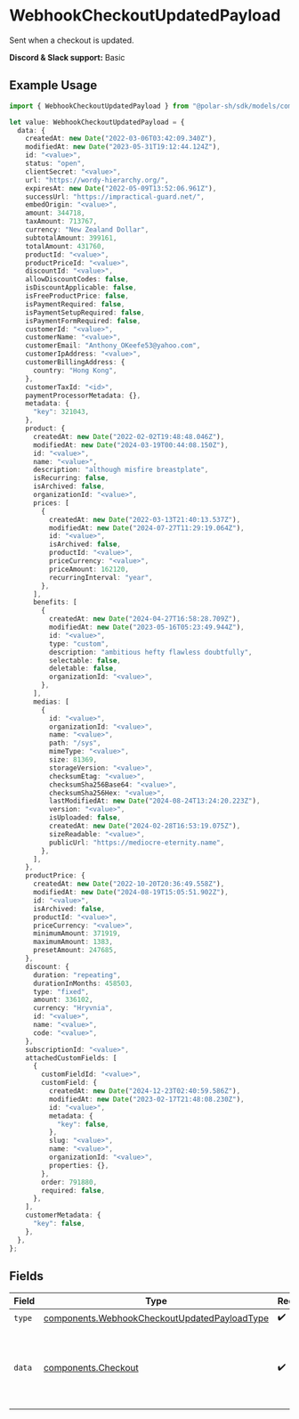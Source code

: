 # WebhookCheckoutUpdatedPayload

Sent when a checkout is updated.

**Discord & Slack support:** Basic

## Example Usage

```typescript
import { WebhookCheckoutUpdatedPayload } from "@polar-sh/sdk/models/components";

let value: WebhookCheckoutUpdatedPayload = {
  data: {
    createdAt: new Date("2022-03-06T03:42:09.340Z"),
    modifiedAt: new Date("2023-05-31T19:12:44.124Z"),
    id: "<value>",
    status: "open",
    clientSecret: "<value>",
    url: "https://wordy-hierarchy.org/",
    expiresAt: new Date("2022-05-09T13:52:06.961Z"),
    successUrl: "https://impractical-guard.net/",
    embedOrigin: "<value>",
    amount: 344718,
    taxAmount: 713767,
    currency: "New Zealand Dollar",
    subtotalAmount: 399161,
    totalAmount: 431760,
    productId: "<value>",
    productPriceId: "<value>",
    discountId: "<value>",
    allowDiscountCodes: false,
    isDiscountApplicable: false,
    isFreeProductPrice: false,
    isPaymentRequired: false,
    isPaymentSetupRequired: false,
    isPaymentFormRequired: false,
    customerId: "<value>",
    customerName: "<value>",
    customerEmail: "Anthony_OKeefe53@yahoo.com",
    customerIpAddress: "<value>",
    customerBillingAddress: {
      country: "Hong Kong",
    },
    customerTaxId: "<id>",
    paymentProcessorMetadata: {},
    metadata: {
      "key": 321043,
    },
    product: {
      createdAt: new Date("2022-02-02T19:48:48.046Z"),
      modifiedAt: new Date("2024-03-19T00:44:08.150Z"),
      id: "<value>",
      name: "<value>",
      description: "although misfire breastplate",
      isRecurring: false,
      isArchived: false,
      organizationId: "<value>",
      prices: [
        {
          createdAt: new Date("2022-03-13T21:40:13.537Z"),
          modifiedAt: new Date("2024-07-27T11:29:19.064Z"),
          id: "<value>",
          isArchived: false,
          productId: "<value>",
          priceCurrency: "<value>",
          priceAmount: 162120,
          recurringInterval: "year",
        },
      ],
      benefits: [
        {
          createdAt: new Date("2024-04-27T16:58:28.709Z"),
          modifiedAt: new Date("2023-05-16T05:23:49.944Z"),
          id: "<value>",
          type: "custom",
          description: "ambitious hefty flawless doubtfully",
          selectable: false,
          deletable: false,
          organizationId: "<value>",
        },
      ],
      medias: [
        {
          id: "<value>",
          organizationId: "<value>",
          name: "<value>",
          path: "/sys",
          mimeType: "<value>",
          size: 81369,
          storageVersion: "<value>",
          checksumEtag: "<value>",
          checksumSha256Base64: "<value>",
          checksumSha256Hex: "<value>",
          lastModifiedAt: new Date("2024-08-24T13:24:20.223Z"),
          version: "<value>",
          isUploaded: false,
          createdAt: new Date("2024-02-28T16:53:19.075Z"),
          sizeReadable: "<value>",
          publicUrl: "https://mediocre-eternity.name",
        },
      ],
    },
    productPrice: {
      createdAt: new Date("2022-10-20T20:36:49.558Z"),
      modifiedAt: new Date("2024-08-19T15:05:51.902Z"),
      id: "<value>",
      isArchived: false,
      productId: "<value>",
      priceCurrency: "<value>",
      minimumAmount: 371919,
      maximumAmount: 1383,
      presetAmount: 247685,
    },
    discount: {
      duration: "repeating",
      durationInMonths: 458503,
      type: "fixed",
      amount: 336102,
      currency: "Hryvnia",
      id: "<value>",
      name: "<value>",
      code: "<value>",
    },
    subscriptionId: "<value>",
    attachedCustomFields: [
      {
        customFieldId: "<value>",
        customField: {
          createdAt: new Date("2024-12-23T02:40:59.586Z"),
          modifiedAt: new Date("2023-02-17T21:48:08.230Z"),
          id: "<value>",
          metadata: {
            "key": false,
          },
          slug: "<value>",
          name: "<value>",
          organizationId: "<value>",
          properties: {},
        },
        order: 791880,
        required: false,
      },
    ],
    customerMetadata: {
      "key": false,
    },
  },
};
```

## Fields

| Field                                                                                                        | Type                                                                                                         | Required                                                                                                     | Description                                                                                                  |
| ------------------------------------------------------------------------------------------------------------ | ------------------------------------------------------------------------------------------------------------ | ------------------------------------------------------------------------------------------------------------ | ------------------------------------------------------------------------------------------------------------ |
| `type`                                                                                                       | [components.WebhookCheckoutUpdatedPayloadType](../../models/components/webhookcheckoutupdatedpayloadtype.md) | :heavy_check_mark:                                                                                           | N/A                                                                                                          |
| `data`                                                                                                       | [components.Checkout](../../models/components/checkout.md)                                                   | :heavy_check_mark:                                                                                           | Checkout session data retrieved using an access token.                                                       |